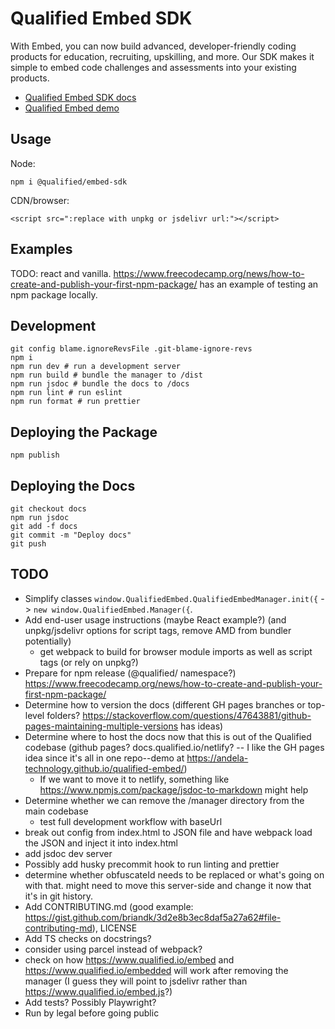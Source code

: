 # Qualified Embed SDK

With Embed, you can now build advanced, developer-friendly coding products for education, recruiting, upskilling, and more. Our SDK makes it simple to embed code challenges and assessments into your existing products.

- [Qualified Embed SDK docs](https://andela-technology.github.io/qualified-embed/)
- [Qualified Embed demo](https://www.qualified.io/embedded)

## Usage

Node:

```
npm i @qualified/embed-sdk
```

CDN/browser:

```
<script src=":replace with unpkg or jsdelivr url:"></script>
```

## Examples

TODO: react and vanilla. https://www.freecodecamp.org/news/how-to-create-and-publish-your-first-npm-package/ has an example of testing an npm package locally.

## Development

```
git config blame.ignoreRevsFile .git-blame-ignore-revs
npm i
npm run dev # run a development server
npm run build # bundle the manager to /dist
npm run jsdoc # bundle the docs to /docs
npm run lint # run eslint
npm run format # run prettier
```

## Deploying the Package

```
npm publish
```

## Deploying the Docs

```
git checkout docs
npm run jsdoc
git add -f docs
git commit -m "Deploy docs"
git push
```

## TODO

- Simplify classes `window.QualifiedEmbed.QualifiedEmbedManager.init({` -> `new window.QualifiedEmbed.Manager({`.
- Add end-user usage instructions (maybe React example?) (and unpkg/jsdelivr options for script tags, remove AMD from bundler potentially)
  - get webpack to build for browser module imports as well as script tags (or rely on unpkg?)
- Prepare for npm release (@qualified/ namespace?) https://www.freecodecamp.org/news/how-to-create-and-publish-your-first-npm-package/
- Determine how to version the docs (different GH pages branches or top-level folders? https://stackoverflow.com/questions/47643881/github-pages-maintaining-multiple-versions has ideas)
- Determine where to host the docs now that this is out of the Qualified codebase (github pages? docs.qualified.io/netlify? -- I like the GH pages idea since it's all in one repo--demo at https://andela-technology.github.io/qualified-embed/)
  - If we want to move it to netlify, something like https://www.npmjs.com/package/jsdoc-to-markdown might help
- Determine whether we can remove the /manager directory from the main codebase
  - test full development workflow with baseUrl
- break out config from index.html to JSON file and have webpack load the JSON and inject it into index.html
- add jsdoc dev server
- Possibly add husky precommit hook to run linting and prettier
- determine whether obfuscateId needs to be replaced or what's going on with that. might need to move this server-side and change it now that it's in git history.
- Add CONTRIBUTING.md (good example: https://gist.github.com/briandk/3d2e8b3ec8daf5a27a62#file-contributing-md), LICENSE
- Add TS checks on docstrings?
- consider using parcel instead of webpack?
- check on how https://www.qualified.io/embed and https://www.qualified.io/embedded will work after removing the manager (I guess they will point to jsdelivr rather than https://www.qualified.io/embed.js?)
- Add tests? Possibly Playwright?
- Run by legal before going public
